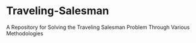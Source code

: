 # Traveling-Salesman
A Repository for Solving the Traveling Salesman Problem Through Various Methodologies
